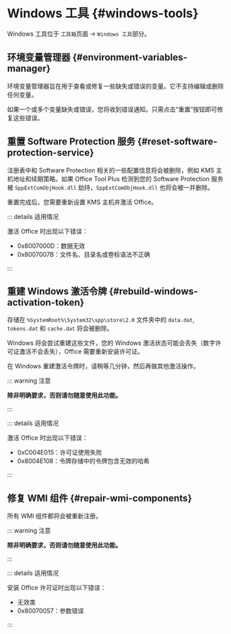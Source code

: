 # Windows 工具 {#windows-tools}

Windows 工具位于 `工具箱`页面 -> `Windows 工具`部分。

## 环境变量管理器 {#environment-variables-manager}

环境变量管理器旨在用于查看或修复一些缺失或错误的变量。它不支持编辑或删除任何变量。

如果一个或多个变量缺失或错误，您将收到错误通知。只需点击“重置”按钮即可修复这些错误。

## 重置 Software Protection 服务 {#reset-software-protection-service}

注册表中和 Software Protection 相关的一些配置信息将会被删除，例如 KMS 主机地址和续期策略。如果 Office Tool Plus 检测到您的 Software Protection 服务被 `SppExtComObjHook.dll` 劫持，`SppExtComObjHook.dll` 也将会被一并删除。

重置完成后，您需要重新设置 KMS 主机并激活 Office。

::: details 适用情况

激活 Office 时出现以下错误：

- 0x8007000D：数据无效
- 0x8007007B：文件名、目录名或卷标语法不正确

:::

## 重建 Windows 激活令牌 {#rebuild-windows-activation-token}

存储在 `%SystemRoot%\System32\spp\store\2.0` 文件夹中的 `data.dat`, `tokens.dat` 和 `cache.dat` 将会被删除。

Windows 将会尝试重建这些文件，您的 Windows 激活状态可能会丢失（数字许可证激活不会丢失），Office 需要重新安装许可证。

在 Windows 重建激活令牌时，请稍等几分钟，然后再做其他激活操作。

::: warning 注意

**除非明确要求，否则请勿随意使用此功能。**

:::

::: details 适用情况

激活 Office 时出现以下错误：

- 0xC004E015：许可证使用失败
- 0x8004E108：令牌存储中的令牌包含无效的哈希

:::

## 修复 WMI 组件 {#repair-wmi-components}

所有 WMI 组件都将会被重新注册。

::: warning 注意

**除非明确要求，否则请勿随意使用此功能。**

:::

::: details 适用情况

安装 Office 许可证时出现以下错误：

- 无效类
- 0x80070057：参数错误

:::

